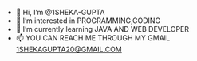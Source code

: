 - 👋 Hi, I’m @1SHEKA-GUPTA
- 👀 I’m interested in PROGRAMMING,CODING
- 🌱 I’m currently learning JAVA AND WEB DEVELOPER
- 📫 YOU CAN REACH ME THROUGH MY GMAIL 1SHEKAGUPTA20@GMAIL.COM

<!---
1SHEKA-GUPTA/1SHEKA-GUPTA is a ✨ special ✨ repository because its `README.md` (this file) appears on your GitHub profile.
You can click the Preview link to take a look at your changes.
--->
